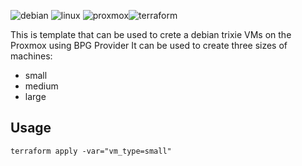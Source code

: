 ![debian](https://img.shields.io/badge/Debian-A81D33?style=for-the-badge&logo=debian&logoColor=white) ![linux](https://img.shields.io/badge/Linux-FCC624?style=for-the-badge&logo=linux&logoColor=black)
![proxmox](https://img.shields.io/badge/Proxmox-E57000?style=for-the-badge&logo=proxmox&logoColor=white)![terraform](https://img.shields.io/badge/Terraform-7B42BC?style=for-the-badge&logo=terraform&logoColor=white)

This is template that can be used to crete a debian trixie VMs on the Proxmox using BPG Provider
It can be used to create three sizes of machines: 
- small
- medium
- large

## Usage

```
terraform apply -var="vm_type=small"
```
